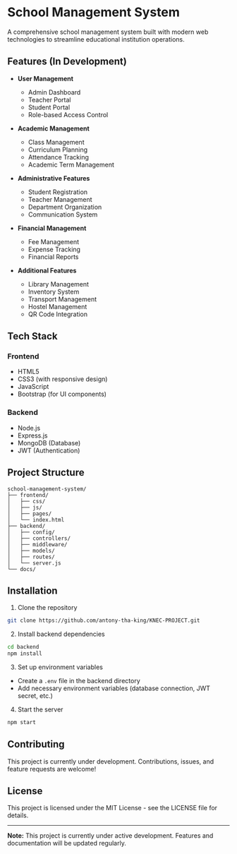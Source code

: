 # School Management System

A comprehensive school management system built with modern web technologies to streamline educational institution operations.

## Features (In Development)

- **User Management**
	- Admin Dashboard
	- Teacher Portal
	- Student Portal
	- Role-based Access Control

- **Academic Management**
	- Class Management
	- Curriculum Planning
	- Attendance Tracking
	- Academic Term Management

- **Administrative Features**
	- Student Registration
	- Teacher Management
	- Department Organization
	- Communication System

- **Financial Management**
	- Fee Management
	- Expense Tracking
	- Financial Reports

- **Additional Features**
	- Library Management
	- Inventory System
	- Transport Management
	- Hostel Management
	- QR Code Integration

## Tech Stack

### Frontend
- HTML5
- CSS3 (with responsive design)
- JavaScript
- Bootstrap (for UI components)

### Backend
- Node.js
- Express.js
- MongoDB (Database)
- JWT (Authentication)

## Project Structure

```
school-management-system/
├── frontend/
│   ├── css/
│   ├── js/
│   ├── pages/
│   └── index.html
├── backend/
│   ├── config/
│   ├── controllers/
│   ├── middleware/
│   ├── models/
│   ├── routes/
│   └── server.js
└── docs/
```

## Installation

1. Clone the repository
```bash
git clone https://github.com/antony-tha-king/KNEC-PROJECT.git
```

2. Install backend dependencies
```bash
cd backend
npm install
```

3. Set up environment variables
- Create a `.env` file in the backend directory
- Add necessary environment variables (database connection, JWT secret, etc.)

4. Start the server
```bash
npm start
```

## Contributing

This project is currently under development. Contributions, issues, and feature requests are welcome!

## License

This project is licensed under the MIT License - see the LICENSE file for details.

---

**Note:** This project is currently under active development. Features and documentation will be updated regularly.